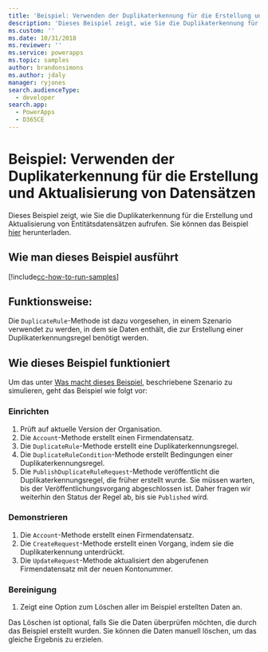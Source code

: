 ```yaml
---
title: 'Beispiel: Verwenden der Duplikaterkennung für die Erstellung und Aktualisierung von Datensätzen (Common Data Service) | Microsoft Docs'
description: 'Dieses Beispiel zeigt, wie Sie die Duplikaterkennung für die Erstellung und Aktualisierung von Entitätsdatensätzen aufrufen.'
ms.custom: ''
ms.date: 10/31/2018
ms.reviewer: ''
ms.service: powerapps
ms.topic: samples
author: brandonsimons
ms.author: jdaly
manager: ryjones
search.audienceType:
  - developer
search.app:
  - PowerApps
  - D365CE
---
```

# <a name="sample-use-duplicate-detection-when-creating-and-updating-records"></a>Beispiel: Verwenden der Duplikaterkennung für die Erstellung und Aktualisierung von Datensätzen

<!-- https://docs.microsoft.com/dynamics365/customer-engagement/developer/org-service/sample-use-duplicate-detection-when-creating-and-updating-records -->
 Dieses Beispiel zeigt, wie Sie die Duplikaterkennung für die Erstellung und Aktualisierung von Entitätsdatensätzen aufrufen. Sie können das Beispiel [hier](https://github.com/Microsoft/PowerApps-Samples/tree/master/cds/orgsvc/C%23/UseDuplicatedetectionforCRUD) herunterladen.

## <a name="how-to-run-this-sample"></a>Wie man dieses Beispiel ausführt

[!include[cc-how-to-run-samples](../../includes/cc-how-to-run-samples.md)]


## <a name="what-this-sample-does"></a>Funktionsweise:

Die `DuplicateRule`-Methode ist dazu vorgesehen, in einem Szenario verwendet zu werden, in dem sie Daten enthält, die zur Erstellung einer Duplikaterkennungsregel benötigt werden.

## <a name="how-this-sample-works"></a>Wie dieses Beispiel funktioniert

Um das unter [Was macht dieses Beispiel](#what-this-sample-does), beschriebene Szenario zu simulieren, geht das Beispiel wie folgt vor:

### <a name="setup"></a>Einrichten

1. Prüft auf aktuelle Version der Organisation.
1. Die `Account`-Methode erstellt einen Firmendatensatz. 
1. Die `DuplicateRule`-Methode erstellt eine Duplikaterkennungsregel.
1. Die `DuplicateRuleCondition`-Methode erstellt Bedingungen einer Duplikaterkennungsregel.
1. Die `PublishDuplicateRuleRequest`-Methode veröffentlicht die Duplikaterkennungsregel, die früher erstellt wurde. Sie müssen warten, bis der Veröffentlichungsvorgang abgeschlossen ist. Daher fragen wir weiterhin den Status der Regel ab, bis sie `Published` wird.

### <a name="demonstrate"></a>Demonstrieren
1. Die `Account`-Methode erstellt einen Firmendatensatz. 
1. Die `CreateRequest`-Methode erstellt einen Vorgang, indem sie die Duplikaterkennung unterdrückt.
1. Die `UpdateRequest`-Methode aktualisiert den abgerufenen Firmendatensatz mit der neuen Kontonummer.

### <a name="clean-up"></a>Bereinigung

1. Zeigt eine Option zum Löschen aller im Beispiel erstellten Daten an.

Das Löschen ist optional, falls Sie die Daten überprüfen möchten, die durch das Beispiel erstellt wurden. Sie können die Daten manuell löschen, um das gleiche Ergebnis zu erzielen.
